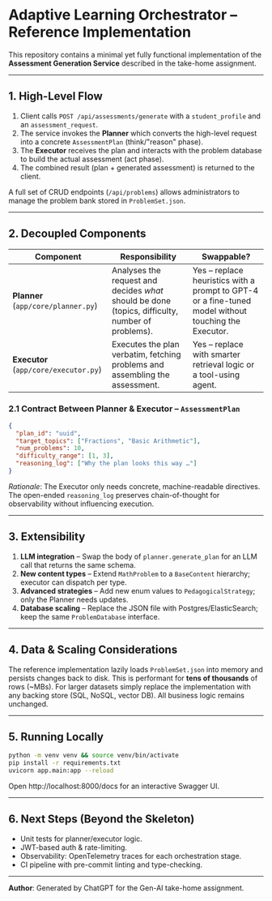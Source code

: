 # Adaptive Learning Orchestrator – Reference Implementation

This repository contains a minimal yet fully functional implementation of the **Assessment Generation Service** described in the take-home assignment.

---
## 1. High-Level Flow
1. Client calls `POST /api/assessments/generate` with a `student_profile` and an `assessment_request`.
2. The service invokes the **Planner** which converts the high-level request into a concrete `AssessmentPlan` (think/"reason" phase).
3. The **Executor** receives the plan and interacts with the problem database to build the actual assessment (act phase).
4. The combined result (plan + generated assessment) is returned to the client.

A full set of CRUD endpoints (`/api/problems`) allows administrators to manage the problem bank stored in `ProblemSet.json`.

---
## 2. Decoupled Components
| Component | Responsibility | Swappable? |
|-----------|---------------|------------|
| **Planner** (`app/core/planner.py`) | Analyses the request and decides *what* should be done (topics, difficulty, number of problems). | Yes – replace heuristics with a prompt to GPT-4 or a fine-tuned model without touching the Executor. |
| **Executor** (`app/core/executor.py`) | Executes the plan verbatim, fetching problems and assembling the assessment. | Yes – replace with smarter retrieval logic or a tool-using agent. |

### 2.1 Contract Between Planner & Executor – `AssessmentPlan`
```json
{
  "plan_id": "uuid",
  "target_topics": ["Fractions", "Basic Arithmetic"],
  "num_problems": 10,
  "difficulty_range": [1, 3],
  "reasoning_log": ["Why the plan looks this way …"]
}
```
*Rationale*: The Executor only needs concrete, machine-readable directives. The open-ended `reasoning_log` preserves chain-of-thought for observability without influencing execution.

---
## 3. Extensibility
1. **LLM integration** – Swap the body of `planner.generate_plan` for an LLM call that returns the same schema.
2. **New content types** – Extend `MathProblem` to a `BaseContent` hierarchy; executor can dispatch per type.
3. **Advanced strategies** – Add new enum values to `PedagogicalStrategy`; only the Planner needs updates.
4. **Database scaling** – Replace the JSON file with Postgres/ElasticSearch; keep the same `ProblemDatabase` interface.

---
## 4. Data & Scaling Considerations
The reference implementation lazily loads `ProblemSet.json` into memory and persists changes back to disk. This is performant for **tens of thousands** of rows (~MBs). For larger datasets simply replace the implementation with any backing store (SQL, NoSQL, vector DB). All business logic remains unchanged.

---
## 5. Running Locally
```bash
python -m venv venv && source venv/bin/activate
pip install -r requirements.txt
uvicorn app.main:app --reload
```
Open http://localhost:8000/docs for an interactive Swagger UI.

---
## 6. Next Steps (Beyond the Skeleton)
* Unit tests for planner/executor logic.
* JWT-based auth & rate-limiting.
* Observability: OpenTelemetry traces for each orchestration stage.
* CI pipeline with pre-commit linting and type-checking.

---
**Author**: Generated by ChatGPT for the Gen-AI take-home assignment.
